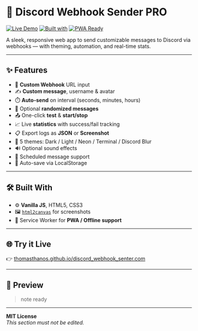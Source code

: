 # 🚀 Discord Webhook Sender PRO

[![Live Demo](https://img.shields.io/badge/demo-online-blueviolet?style=flat&logo=githubpages)](https://thomasthanos.github.io/discord_spammer/)
[![Built with](https://img.shields.io/badge/HTML%20%2B%20CSS%20%2B%20JS-Vanilla-lightgrey?style=flat&logo=javascript)](#)
[![PWA Ready](https://img.shields.io/badge/PWA-supported-green?style=flat&logo=googlechrome)](#)

A sleek, responsive web app to send customizable messages to Discord via webhooks — with theming, automation, and real-time stats.

---

## ✨ Features

- 🔐 **Custom Webhook** URL input
- ✍️ **Custom message**, username & avatar
- ⏱️ **Auto-send** on interval (seconds, minutes, hours)
- 🎲 Optional **randomized messages**
- 📤 One-click **test** & **start/stop**
- 📈 Live **statistics** with success/fail tracking
- 📋 Export logs as **JSON** or **Screenshot**
- 🎨 5 themes: Dark / Light / Neon / Terminal / Discord Blur
- 🔊 Optional sound effects
- 📆 Scheduled message support
- 💾 Auto-save via LocalStorage

---

## 🛠️ Built With

- ⚙️ **Vanilla JS**, HTML5, CSS3
- 🖼️ [`html2canvas`](https://github.com/niklasvh/html2canvas) for screenshots
- 🔌 Service Worker for **PWA / Offline support**

---

## 🌐 Try it Live

👉 [thomasthanos.github.io/discord_webhook_senter.com]([https://thomasthanos.github.io/discord_spammer/](https://thomasthanos.github.io/discord_webhook_senter/))

---

## 📸 Preview
 
> note ready


---

**MIT License**  
_This section must not be edited._

